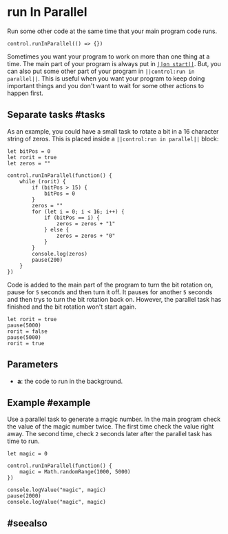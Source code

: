 # run In Parallel

Run some other code at the same time that your main program code runs.

```sig
control.runInParallel(() => {})
```

Sometimes you want your program to work on more than one thing at a time. The main part of your program is
always put in [``||on start||``](/blocks/on-start). But, you can also put some other part of your
program in ``||control:run in parallel||``. This is useful when you want your program to keep doing important things
and you don't want to wait for some other actions to happen first.

## Separate tasks #tasks

As an example, you could have a small task to rotate a bit in a 16 character
string of zeros. This is placed inside a ``||control:run in parallel||`` block:

```blocks
let bitPos = 0
let rorit = true
let zeros = ""

control.runInParallel(function() {
    while (rorit) {
        if (bitPos > 15) {
            bitPos = 0
        }
        zeros = ""
        for (let i = 0; i < 16; i++) {
            if (bitPos == i) {
                zeros = zeros + "1"
            } else {
                zeros = zeros + "0"
            }
        }
        console.log(zeros)
        pause(200)
    }
})
```

Code is added to the main part of the program to turn the bit rotation on, pause for `5` seconds and then turn it off. It pauses for another `5` seconds and then trys to turn the bit rotation back on. However, the parallel task has finished and
the bit rotation won't start again.

```blocks
let rorit = true
pause(5000)
rorit = false
pause(5000)
rorit = true
```

## Parameters

* **a**: the code to run in the background.

## Example #example

Use a parallel task to generate a magic number. In the main program check the value of the magic number twice. The first time check the value right away. The
second time, check `2` seconds later after the parallel task has time to run.

```blocks
let magic = 0

control.runInParallel(function() {
    magic = Math.randomRange(1000, 5000) 
})

console.logValue("magic", magic)
pause(2000)
console.logValue("magic", magic)
```

## #seealso